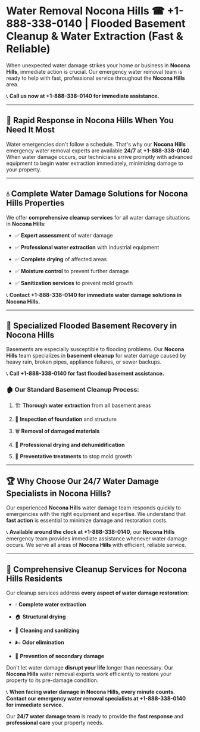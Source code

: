 # Water Removal Nocona Hills ☎ +1-888-338-0140 | Flooded Basement Cleanup & Water Extraction (Fast & Reliable)

When unexpected water damage strikes your home or business in **Nocona Hills**, immediate action is crucial. Our emergency water removal team is ready to help with fast, professional service throughout the **Nocona Hills** area. 

📞 **Call us now at +1-888-338-0140 for immediate assistance.**
---
## 🚀 Rapid Response in Nocona Hills When You Need It Most
Water emergencies don't follow a schedule. That's why our **Nocona Hills** emergency water removal experts are available **24/7** at **+1-888-338-0140**. When water damage occurs, our technicians arrive promptly with advanced equipment to begin water extraction immediately, minimizing damage to your property.
---
## 💧 Complete Water Damage Solutions for Nocona Hills Properties
We offer **comprehensive cleanup services** for all water damage situations in **Nocona Hills**:
- ✅ **Expert assessment** of water damage  
- ✅ **Professional water extraction** with industrial equipment  
- ✅ **Complete drying** of affected areas  
- ✅ **Moisture control** to prevent further damage  
- ✅ **Sanitization services** to prevent mold growth  
📞 **Contact +1-888-338-0140 for immediate water damage solutions in Nocona Hills.**
---
## 🌊 Specialized Flooded Basement Recovery in Nocona Hills
Basements are especially susceptible to flooding problems. Our **Nocona Hills** team specializes in **basement cleanup** for water damage caused by heavy rain, broken pipes, appliance failures, or sewer backups. 
📞 **Call +1-888-338-0140 for fast flooded basement assistance.**
### 🏚️ Our Standard Basement Cleanup Process:
1. 🏗️ **Thorough water extraction** from all basement areas  
2. 🔎 **Inspection of foundation** and structure  
3. 🗑️ **Removal of damaged materials**  
4. 💨 **Professional drying and dehumidification**  
5. 🚫 **Preventative treatments** to stop mold growth  
---
## 🏆 Why Choose Our 24/7 Water Damage Specialists in Nocona Hills?
Our experienced **Nocona Hills** water damage team responds quickly to emergencies with the right equipment and expertise. We understand that **fast action** is essential to minimize damage and restoration costs.
📞 **Available around the clock at +1-888-338-0140**, our **Nocona Hills** emergency team provides immediate assistance whenever water damage occurs. We serve all areas of **Nocona Hills** with efficient, reliable service.
---
## 🧹 Comprehensive Cleanup Services for Nocona Hills Residents
Our cleanup services address **every aspect of water damage restoration**:
- 💧 **Complete water extraction**  
- 🏠 **Structural drying**  
- 🧼 **Cleaning and sanitizing**  
- 🌬️ **Odor elimination**  
- 🚫 **Prevention of secondary damage**  
Don't let water damage **disrupt your life** longer than necessary. Our **Nocona Hills** water removal experts work efficiently to restore your property to its pre-damage condition.
📞 **When facing water damage in Nocona Hills, every minute counts. Contact our emergency water removal specialists at +1-888-338-0140 for immediate service.**
Our **24/7 water damage team** is ready to provide the **fast response** and **professional care** your property needs.
